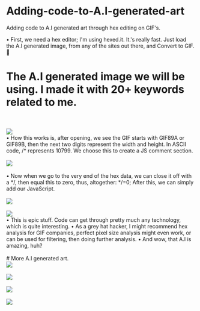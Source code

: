 # Adding-code-to-A.I-generated-art
Adding code to A.I generated art through hex editing on GIF's.

• First, we need a hex editor; I'm using hexed.it. It.'s really fast. Just load the A.I generated image, from any of the sites out there, and Convert to GIF. 
 🔨
# The A.I generated image we will be using. I made it with 20+ keywords related to me.
<br>
<br>
<img src="https://f004.backblazeb2.com/b2api/v1/b2_download_file_by_id?fileId=4_ze04938f492835fad82330b11_f1126cf465cd450f7_d20221005_m111452_c004_v0402003_t0028_u01664968492280" />
<br>
• How this works is, after opening, we see the GIF starts with GIF89A or GIF89B, then the next two digits represent the width and height. In ASCII code, /* represents 10799. We choose this to create a JS comment section.
<br>
<br>
<img src="https://f004.backblazeb2.com/file/Haks123/Images/Screenshot_2022-10-05_195943.jpg" />
<br>
<br>
• Now when we go to the very end of the hex data, we can close it off with a */, then equal this to zero, thus, altogether: */=0; After this, we can simply add our JavaScript. 
<br>
<br>
<img src="https://f004.backblazeb2.com/file/Haks123/Images/Screenshot_2022-10-05_200022.jpg" />
<br>
<br>
<img src="https://f004.backblazeb2.com/file/Haks123/Images/Screenshot_2022-10-05_200112.jpg" />
<br>
• This is epic stuff. Code can get through pretty much any technology, which is quite interesting.
• As a grey hat hacker, I might recommend hex analysis for GIF companies, perfect pixel size analysis might even work, or can be used for filtering, then doing further analysis.
• And wow, that A.I is amazing, huh?
<br>
<br>
# More A.I generated art.
<br>
<img src="https://f004.backblazeb2.com/b2api/v1/b2_download_file_by_id?fileId=4_ze04938f492835fad82330b11_f114b7017d46fe59b_d20221005_m111451_c004_v0402003_t0057_u01664968491126" />
<br>
<br>
<img src="https://f004.backblazeb2.com/b2api/v1/b2_download_file_by_id?fileId=4_ze04938f492835fad82330b11_f1174fa64a620cac8_d20221005_m111447_c004_v0402006_t0005_u01664968487082" />
<br>
<br>
<img src="https://f004.backblazeb2.com/b2api/v1/b2_download_file_by_id?fileId=4_ze04938f492835fad82330b11_f1160dd23f364c004_d20221005_m111445_c004_v0402004_t0048_u01664968485683" />
<br>
<br>
<img src="https://f004.backblazeb2.com/b2api/v1/b2_download_file_by_id?fileId=4_ze04938f492835fad82330b11_f105216345bfe5dc2_d20221005_m111448_c004_v0402007_t0040_u01664968488941" />
